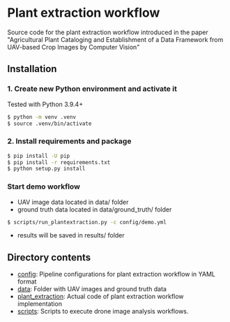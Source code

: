 # Plant extraction workflow

Source code for the plant extraction workflow introduced in the paper "Agricultural Plant Cataloging and Establishment of a Data Framework from UAV-based Crop Images by Computer Vision"

## Installation

### 1. Create new Python environment and activate it

Tested with Python 3.9.4+
```bash
$ python -m venv .venv
$ source .venv/bin/activate
```

### 2. Install requirements and package

```bash
$ pip install -U pip
$ pip install -r requirements.txt
$ python setup.py install
```

### Start demo workflow

* UAV image data located in data/ folder
* ground truth data located in data/ground_truth/ folder

```bash
$ scripts/run_plantextraction.py -c config/demo.yml
```

* results will be saved in results/ folder

## Directory contents

* [config](/config): Pipeline configurations for plant extraction workflow in YAML format
* [data](/data): Folder with UAV images and ground truth data
* [plant_extraction](/plant_extraction): Actual code of plant extraction workflow implementation
* [scripts](/scripts): Scripts to execute drone image analysis workflows.
